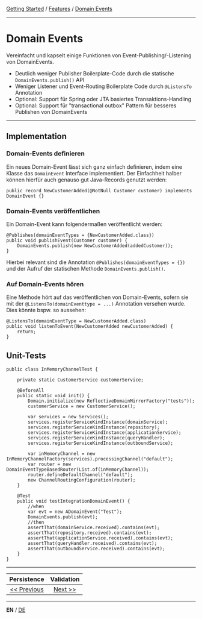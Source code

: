 [Getting Started](../index_en.md) / [Features](../guides/features_en.md) / [Domain Events](domain_events_en.md)

---

# Domain Events
Vereinfacht und kapselt einige Funktionen von Event-Publishing/-Listening von DomainEvents.

-   Deutlich weniger Publisher Boilerplate-Code durch die statische  `DomainEvents.publish()`  API
-   Weniger Listener und Event-Routing Boilerplate Code durch  `@ListensTo`  Annotation
-   Optional: Support für Spring oder JTA basiertes Transaktions-Handling
-   Optional: Support für "transactional outbox" Pattern für besseres Publishen von DomainEvents

---

## Implementation 

### Domain-Events definieren
Ein neues Domain-Event lässt sich ganz einfach definieren, indem eine Klasse das `DomainEvent` Interface implementiert.
Der Einfachheit halber können hierfür auch genauso gut Java-Records genutzt werden:

```
public record NewCustomerAdded(@NotNull Customer customer) implements DomainEvent {}
```

### Domain-Events veröffentlichen
Ein Domain-Event kann folgendermaßen veröffentlicht werden:

```
@Publishes(domainEventTypes = {NewCustomerAdded.class})
public void publishEvent(Customer customer) {
    DomainEvents.publish(new NewCustomerAdded(addedCustomer));
}
```

Hierbei relevant sind die Annotation `@Publishes(domainEventTypes = {})` und der Aufruf der statischen
Methode `DomainEvents.publish()`.

### Auf Domain-Events hören
Eine Methode hört auf das veröffentlichen von Domain-Events, sofern sie mit der `@ListensTo(domainEventtype = ...)`
Annotation versehen wurde.
Dies könnte bspw. so aussehen:

```
@ListensTo(domainEventType = NewCustomerAdded.class)
public void listenToEvent(NewCustomerAdded newCustomerAdded) {
    return;
}
```

## Unit-Tests
```
public class InMemoryChannelTest {

    private static CustomerService customerService;

    @BeforeAll
    public static void init() {
        Domain.initialize(new ReflectiveDomainMirrorFactory("tests"));
        customerService = new CustomerService();

        var services = new Services();
        services.registerServiceKindInstance(domainService);
        services.registerServiceKindInstance(repository);
        services.registerServiceKindInstance(applicationService);
        services.registerServiceKindInstance(queryHandler);
        services.registerServiceKindInstance(outboundService);

        var inMemoryChannel = new InMemoryChannelFactory(services).processingChannel("default");
        var router = new DomainEventTypeBasedRouter(List.of(inMemoryChannel));
        router.defineDefaultChannel("default");
        new ChannelRoutingConfiguration(router);
    }

    @Test
    public void testIntegrationDomainEvent() {
        //when
        var evt = new ADomainEvent("Test");
        DomainEvents.publish(evt);
        //then
        assertThat(domainService.received).contains(evt);
        assertThat(repository.received).contains(evt);
        assertThat(applicationService.received).contains(evt);
        assertThat(queryHandler.received).contains(evt);
        assertThat(outboundService.received).contains(evt);
    }
}
```

---

|            **Persistence**             |               **Validation**                |
|:--------------------------------------:|:-------------------------------------------:|
| [<< Previous](persistence_en.md) | [Next >>](validation_support_en.md) |

---

**EN** / [DE](../../german/features/domain_events_de.md)